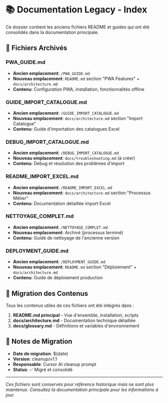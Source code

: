# 📚 Documentation Legacy - Index

Ce dossier contient les anciens fichiers README et guides qui ont été consolidés dans la documentation principale.

## 📄 **Fichiers Archivés**

### **PWA_GUIDE.md**

- **Ancien emplacement**: `/PWA_GUIDE.md`
- **Nouveau emplacement**: `README.md` section "PWA Features" + `docs/architecture.md`
- **Contenu**: Configuration PWA, installation, fonctionnalités offline

### **GUIDE_IMPORT_CATALOGUE.md**

- **Ancien emplacement**: `/GUIDE_IMPORT_CATALOGUE.md`
- **Nouveau emplacement**: `docs/architecture.md` section "Import Catalogue"
- **Contenu**: Guide d'importation des catalogues Excel

### **DEBUG_IMPORT_CATALOGUE.md**

- **Ancien emplacement**: `/DEBUG_IMPORT_CATALOGUE.md`
- **Nouveau emplacement**: `docs/troubleshooting.md` (à créer)
- **Contenu**: Debug et résolution des problèmes d'import

### **README_IMPORT_EXCEL.md**

- **Ancien emplacement**: `/README_IMPORT_EXCEL.md`
- **Nouveau emplacement**: `docs/architecture.md` section "Processus Métier"
- **Contenu**: Documentation détaillée import Excel

### **NETTOYAGE_COMPLET.md**

- **Ancien emplacement**: `/NETTOYAGE_COMPLET.md`
- **Nouveau emplacement**: Archivé (processus terminé)
- **Contenu**: Guide de nettoyage de l'ancienne version

### **DEPLOYMENT_GUIDE.md**

- **Ancien emplacement**: `/DEPLOYMENT_GUIDE.md`
- **Nouveau emplacement**: `README.md` section "Déploiement" + `docs/architecture.md`
- **Contenu**: Guide de déploiement production

## 🔄 **Migration des Contenus**

Tous les contenus utiles de ces fichiers ont été intégrés dans :

1. **README.md principal** - Vue d'ensemble, installation, scripts
2. **docs/architecture.md** - Documentation technique détaillée
3. **docs/glossary.md** - Définitions et variables d'environnement

## 📝 **Notes de Migration**

- **Date de migration**: $(date)
- **Version**: cleanup/v1.1
- **Responsable**: Cursor AI cleanup prompt
- **Status**: ✅ Migré et consolidé

---

_Ces fichiers sont conservés pour référence historique mais ne sont plus maintenus. Consultez la documentation principale pour les informations à jour._

